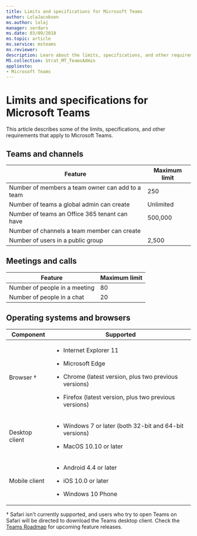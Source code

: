 ```yaml
---
title: Limits and specifications for Microsoft Teams
author: LolaJacobsen
ms.author: lolaj
manager: serdars
ms.date: 03/09/2018
ms.topic: article
ms.service: msteams
ms.reviewer: 
description: Learn about the limits, specifications, and other requirements that apply to Microsoft Teams.
MS.collection: Strat_MT_TeamsAdmin
appliesto: 
- Microsoft Teams
---
```


Limits and specifications for Microsoft Teams
=============================================

This article describes some of the limits, specifications, and other requirements that apply to Microsoft Teams. 

Teams and channels 
------------------

|Feature                                          | Maximum limit |
|-------------------------------------------------|---------------|
|Number of members a team owner can add to a team | 250           |
|Number of teams a global admin can create        | Unlimited     |
|Number of teams an Office 365 tenant can have    | 500,000       |
|Number of channels a team member can create      |               |
|Number of users in a public group                | 2,500         |

Meetings and calls 
------------------

|Feature                        | Maximum limit |
|-------------------------------|---------------|
|Number of people in a meeting  | 80            |
|Number of people in a chat     | 20            |

Operating systems and browsers 
------------------------------

|Component          |Supported |
|-------------------|----------|
|Browser &dagger;   | <ul><li>Internet Explorer 11</ul></li> <ul><li>Microsoft Edge</ul></li> <ul><li>Chrome (latest version, plus two previous versions)</ul></li> <ul><li>Firefox (latest version, plus two previous versions)</ul></li>  |
|Desktop client     | <ul><li>Windows 7 or later (both 32-bit and 64-bit versions)</ul></li> <ul><li>MacOS 10.10 or later</ul></li>  |
|Mobile client      | <ul><li>Android 4.4 or later</ul></li> <ul><li>iOS 10.0 or later</ul></li> <ul><li>Windows 10 Phone</ul></li>  |

&dagger; Safari isn't currently supported, and users who try to open Teams on Safari will be directed to download the Teams desktop client. Check the [Teams Roadmap](http://aka.ms/TeamsRoadmap) for upcoming feature releases. 

